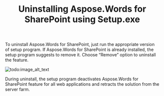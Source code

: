 ﻿---
title: Uninstalling Aspose.Words for SharePoint using Setup.exe
description: "This page describes how to uninstall the Aspose.Words for SharePoint using installer."
type: docs
weight: 80
url: /sharepoint/uninstalling-aspose-words-for-sharepoint-using-setup-exe/
---

To uninstall Aspose.Words for SharePoint, just run the appropriate version of setup program. If Aspose.Words for SharePoint is already installed, the setup program suggests to remove it. Choose “Remove” option to uninstall the feature.



![todo:image_alt_text](uninstalling-aspose-words-for-sharepoint-using-setup-exe_1.png)

During uninstall, the setup program deactivates Aspose.Words for SharePoint feature for all web applications and retracts the solution from the server farm.
